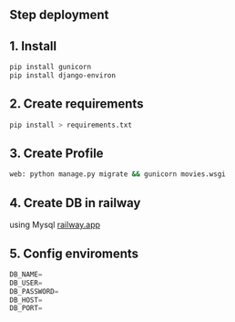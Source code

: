 ## Step deployment 

## 1. Install

```bash
pip install gunicorn
pip install django-environ
```

## 2. Create requirements

```bash
pip install > requirements.txt
```

## 3. Create Profile

```bash
web: python manage.py migrate && gunicorn movies.wsgi
```

## 4. Create DB in railway

using Mysql
[railway.app](https://railway.app/)

## 5. Config enviroments

```python
DB_NAME=
DB_USER=
DB_PASSWORD=
DB_HOST=
DB_PORT=
```